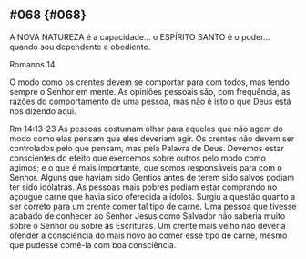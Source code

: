 ## #068 {#068}

A NOVA NATUREZA é a capacidade... o ESPÍRITO SANTO é o poder... quando sou dependente e obediente.

Romanos 14

O modo como os crentes devem se comportar para com todos, mas tendo sempre o Senhor em mente. As opiniões pessoais são, com frequência, as razões do comportamento de uma pessoa, mas não é isto o que Deus está nos dizendo aqui.

Rm 14:13-23 As pessoas costumam olhar para aqueles que não agem do modo como elas pensam que eles deveriam agir. Os crentes não devem ser controlados pelo que pensam, mas pela Palavra de Deus. Devemos estar conscientes do efeito que exercemos sobre outros pelo modo como agimos; e o que é mais importante, que somos responsáveis para com o Senhor. Alguns que haviam sido Gentios antes de terem sido salvos podiam ter sido idólatras. As pessoas mais pobres podiam estar comprando no açougue carne que havia sido oferecida a ídolos. Surgiu a questão quanto a ser correto para um crente comer tal tipo de carne. Uma pessoa que tivesse acabado de conhecer ao Senhor Jesus como Salvador não saberia muito sobre o Senhor ou sobre as Escrituras. Um crente mais velho não deveria ofender a consciência do mais novo ao comer esse tipo de carne, mesmo que pudesse comê-la com boa consciência.
